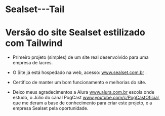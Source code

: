 # Sealset---Tail
# Versão do site Sealset estilizado com Tailwind
* Primeiro projeto (simples) de um site real desenvolvido para uma empresa de lacres.
* O Site já está hospedado na web, acesso: www.sealset.com.br .
* Certifico de manter um bom funcionamento e melhorias do site.

* Deixo meus agradecimentos a Alura www.alura.com.br escola onde estudo, o Júlio do canal PogCast www.youtube.com/c/PogCastOficial, que me deram a base de conhecimento para criar este projeto, e a empresa Sealset pela oportunidade.
